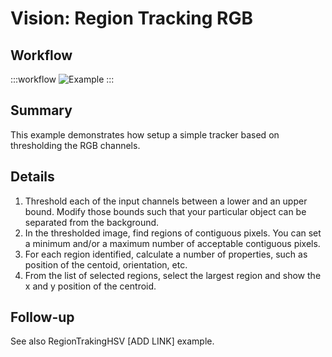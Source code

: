 # Vision: Region Tracking RGB

## Workflow

:::workflow
![Example](~/workflows/examples.starter/Vision/RegionTrackingRGB/RegionTrackingRGB.bonsai)
:::

## Summary
This example demonstrates how setup a simple tracker based on thresholding the RGB channels.

## Details
1. Threshold each of the input channels between a lower and an upper bound. Modify those bounds such that your particular object can be separated from the background. 
2. In the thresholded image, find regions of contiguous pixels. You can set a minimum and/or a maximum number of acceptable contiguous pixels.
3. For each region identified, calculate a number of properties, such as position of the centoid, orientation, etc.
4. From the list of selected regions, select the largest region and show the x and y position of the centroid.

## Follow-up
See also RegionTrakingHSV [ADD LINK] example.

